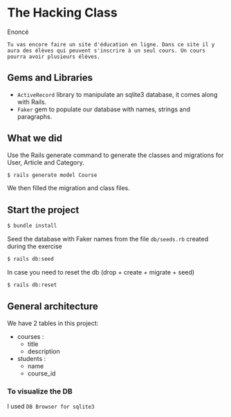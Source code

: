 # The Hacking Class

Enoncé
```
Tu vas encore faire un site d'éducation en ligne. Dans ce site il y aura des élèves qui peuvent s'inscrire à un seul cours. Un cours pourra avoir plusieurs élèves.
```

## Gems and Libraries
- `ActiveRecord` library to manipulate an sqlite3 database, it comes along with Rails.
- `Faker` gem to populate our database with names, strings and paragraphs.

## What we did
Use the Rails generate command to generate the classes and migrations for User, Article and Category.
```sh
$ rails generate model Course
```
We then filled the migration and class files.

## Start the project
```sh
$ bundle install
```

Seed the database with Faker names from the file `db/seeds.rb` created during  the exercise
```sh
$ rails db:seed
```

In case you need to reset the db (drop + create + migrate + seed)
```sh
$ rails db:reset
```

## General architecture
We have 2 tables in this project:
- courses :
  - title
  - description
- students :
  - name
  - course_id

### To visualize the DB
I used `DB Browser for sqlite3`

